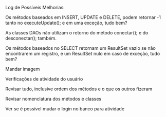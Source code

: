 Log de Possíveis Melhorias:
 
Os métodos baseados em INSERT, UPDATE e DELETE, podem retornar -1 tanto no executeUpdate(); e em uma exceção, tudo bem?

As classes DAOs não utilizam o retorno do método conectar(); e do desconectar(); também.

Os métodos baseados no SELECT retornam um ResultSet vazio se não encontrarem um registro, e um ResultSet nulo em caso de exceção, tudo bem?

Mandar imagem

Verificações de atividade do usuário

Revisar tudo, inclusive ordem dos métodos e o que os outros fizeram

Revisar nomenclatura dos métodos e classes

Ver se é possível mudar o login no banco para atividade
